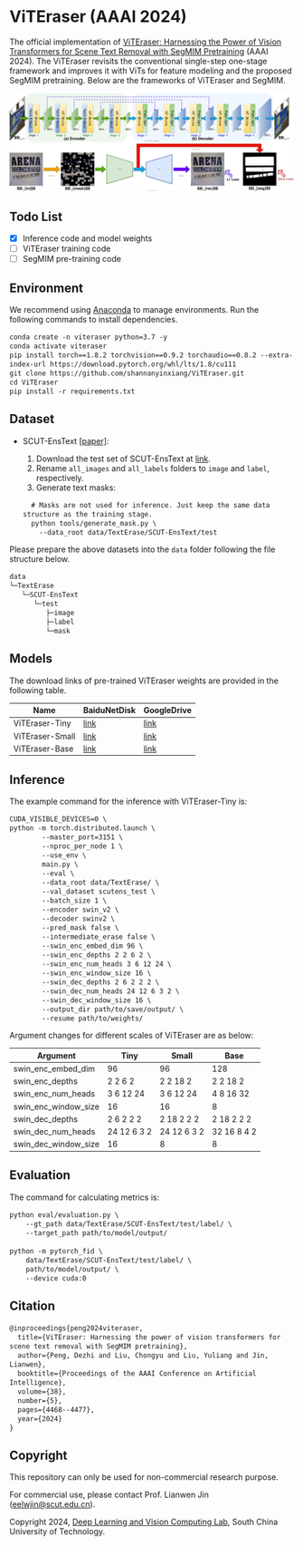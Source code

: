 # ViTEraser (AAAI 2024)

The official implementation of [ViTEraser: Harnessing the Power of Vision Transformers for Scene Text Removal with SegMIM Pretraining](https://arxiv.org/abs/2306.12106) (AAAI 2024). 
The ViTEraser revisits the conventional single-step one-stage framework and improves it with ViTs for feature modeling and the proposed SegMIM pretraining. 
Below are the frameworks of ViTEraser and SegMIM.

![ViTEraser](figures/viteraser.svg)
![SegMIM](figures/segmim.svg)

## Todo List
- [x] Inference code and model weights 
- [ ] ViTEraser training code 
- [ ] SegMIM pre-training code

## Environment
We recommend using [Anaconda](https://www.anaconda.com/) to manage environments. Run the following commands to install dependencies.
```
conda create -n viteraser python=3.7 -y
conda activate viteraser
pip install torch==1.8.2 torchvision==0.9.2 torchaudio==0.8.2 --extra-index-url https://download.pytorch.org/whl/lts/1.8/cu111
git clone https://github.com/shannanyinxiang/ViTEraser.git
cd ViTEraser
pip install -r requirements.txt
```

## Dataset 

- SCUT-EnsText [[paper]](https://ieeexplore.ieee.org/document/9180003): 

  1. Download the test set of SCUT-EnsText at [link](https://github.com/HCIILAB/SCUT-EnsText).
  2. Rename `all_images` and `all_labels` folders to `image` and `label`, respectively.
  3. Generate text masks: 
  ```
    # Masks are not used for inference. Just keep the same data structure as the training stage.
    python tools/generate_mask.py \
      --data_root data/TextErase/SCUT-EnsText/test
  ```

Please prepare the above datasets into the `data` folder following the file structure below.

```
data
└─TextErase
   └─SCUT-EnsText
      └─test
         ├─image
         ├─label
         └─mask
```

## Models

The download links of pre-trained ViTEraser weights are provided in the following table.

| Name | BaiduNetDisk | GoogleDrive|
| -    |  -   |   -   |
| ViTEraser-Tiny | [link](https://pan.baidu.com/s/1EOFRUXh87vm7MpxBlRqgeg?pwd=3evn) | [link](https://drive.google.com/file/d/1f6Awu37YD7A4VC8gIvZHmLtk5wqJlSQi/view?usp=drive_link) | 
| ViTEraser-Small | [link](https://pan.baidu.com/s/1ze-B8rYDYOhZ9zHAp77N3A?pwd=47mr) | [link](https://drive.google.com/file/d/1JDaallum-Z1iZ8GULimz4OaQjfVRKP5i/view?usp=drive_link) | 
| ViTEraser-Base | [link](https://pan.baidu.com/s/1G26NsjI_pcUWKdOqjMon0w?pwd=qurn) | [link](https://drive.google.com/file/d/1nvIN_HAR1LqIbmkSlWmtHIJjj3B9YEj4/view?usp=sharing) |

## Inference

The example command for the inference with ViTEraser-Tiny is:
```
CUDA_VISIBLE_DEVICES=0 \
python -m torch.distributed.launch \
        --master_port=3151 \
        --nproc_per_node 1 \
        --use_env \
        main.py \
        --eval \
        --data_root data/TextErase/ \
        --val_dataset scutens_test \
        --batch_size 1 \
        --encoder swin_v2 \
        --decoder swinv2 \
        --pred_mask false \
        --intermediate_erase false \
        --swin_enc_embed_dim 96 \
        --swin_enc_depths 2 2 6 2 \
        --swin_enc_num_heads 3 6 12 24 \
        --swin_enc_window_size 16 \
        --swin_dec_depths 2 6 2 2 2 \
        --swin_dec_num_heads 24 12 6 3 2 \
        --swin_dec_window_size 16 \
        --output_dir path/to/save/output/ \
        --resume path/to/weights/
```

Argument changes for different scales of ViTEraser are as below:

| Argument | Tiny | Small | Base |
| - | - | - | - |
| swin_enc_embed_dim | 96 | 96 | 128 |
| swin_enc_depths | 2 2 6 2 | 2 2 18 2 | 2 2 18 2 |
| swin_enc_num_heads | 3 6 12 24 | 3 6 12 24 | 4 8 16 32 |
| swin_enc_window_size | 16 | 16 | 8 |
| swin_dec_depths | 2 6 2 2 2 | 2 18 2 2 2 | 2 18 2 2 2 |
| swin_dec_num_heads | 24 12 6 3 2 | 24 12 6 3 2 | 32 16 8 4 2 |
| swin_dec_window_size | 16 | 8 | 8 |

## Evaluation

The command for calculating metrics is:
```
python eval/evaluation.py \
    --gt_path data/TextErase/SCUT-EnsText/test/label/ \
    --target_path path/to/model/output/

python -m pytorch_fid \
    data/TextErase/SCUT-EnsText/test/label/ \
    path/to/model/output/ \
    --device cuda:0
```

## Citation
```
@inproceedings{peng2024viteraser,
  title={ViTEraser: Harnessing the power of vision transformers for scene text removal with SegMIM pretraining},
  author={Peng, Dezhi and Liu, Chongyu and Liu, Yuliang and Jin, Lianwen},
  booktitle={Proceedings of the AAAI Conference on Artificial Intelligence},
  volume={38},
  number={5},
  pages={4468--4477},
  year={2024}
}
```

## Copyright
This repository can only be used for non-commercial research purpose.

For commercial use, please contact Prof. Lianwen Jin (eelwjin@scut.edu.cn).

Copyright 2024, [Deep Learning and Vision Computing Lab](http://www.dlvc-lab.net), South China University of Technology. 
